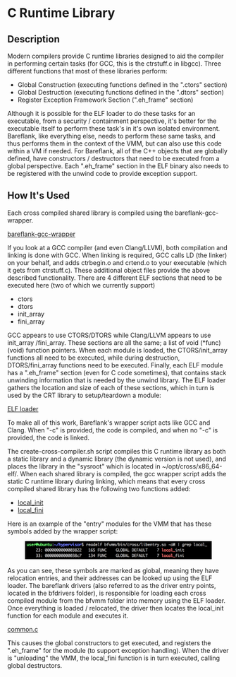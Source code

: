 # C Runtime Library

## Description

Modern compilers provide C runtime libraries designed to aid the compiler in
performing certain tasks (for GCC, this is the ctrstuff.c in libgcc).
Three different functions that most of these libraries perform:
- Global Construction (executing functions defined in the ".ctors" section)
- Global Destruction (executing functions defined in the ".dtors" section)
- Register Exception Framework Section (".eh_frame" section)

Although it is possible for the ELF loader to do these tasks for an executable,
from a security / containment perspective, it's better for the executable
itself to perform these task's in it's own isolated environment. Bareflank,
like everything else, needs to perform these same tasks, and thus performs
them in the context of the VMM, but can also use this code within a VM if
needed. For Bareflank, all of the C++ objects that are globally defined, have
constructors / destructors that need to be executed from a global perspective.
Each ".eh_frame" section in the ELF binary also needs to be registered with
the unwind code to provide exception support.

## How It's Used

Each cross compiled shared library is compiled using the bareflank-gcc-wrapper.

[bareflank-gcc-wrapper](https://raw.githubusercontent.com/Bareflank/hypervisor/master/tools/scripts/bareflank-gcc-wrapper)

If you look at a GCC compiler (and even Clang/LLVM), both compilation
and linking is done with GCC. When linking is required, GCC calls LD (the
linker) on your behalf, and adds ctrbegin.o and crtend.o to your
executable (which it gets from ctrstuff.c). These additional object files
provide the above described functionality. There are 4 different ELF sections
that need to be executed here (two of which we currently support)
- ctors
- dtors
- init_array
- fini_array

GCC appears to use CTORS/DTORS while Clang/LLVM appears to use init_array
/fini_array. These sections are all the same; a list of void (*func)(void)
function pointers. When each module is loaded, the CTORS/init_array functions
all need to be executed, while during destruction, DTORS/fini_array functions
need to be executed. Finally, each ELF module has a ".eh_frame" section (even 
for C code sometimes), that contains stack unwinding information that is 
needed by the unwind library. The ELF loader gathers the location and size 
of each of these sections, which in turn is used by the CRT library to 
setup/teardown a module:

[ELF loader](https://github.com/Bareflank/hypervisor/blob/master/bfelf_loader/src/bfelf_loader.c#L1039)

To make all of this work, Bareflank's wrapper script acts like
GCC and Clang. When "-c" is provided, the code is compiled, and when
no "-c" is provided, the code is linked.

The create-cross-compiler.sh script compiles this C runtime library as both a
static library and a dynamic library (the dynamic version is not used), and
places the library in the "sysroot" which is located in
~/opt/cross/x86_64-elf/. When each shared library is compiled, the
gcc wrapper script adds the static C runtime library during linking, which
means that every cross compiled shared library has the following two functions
added:
- [local_init](https://github.com/Bareflank/hypervisor/blob/master/bfcrt/src/crt.cpp#L26)
- [local_fini](https://github.com/Bareflank/hypervisor/blob/master/bfcrt/src/crt.cpp#L44)

Here is an example of the "entry" modules for the VMM that has these symbols
added by the wrapper script:

<figure><img src="https://raw.githubusercontent.com/Bareflank/hypervisor/master/doc/images/local_symbols.png" width="500"></figure>

As you can see, these symbols are marked as global, meaning they have relocation
entries, and their addresses can be looked up using the ELF loader. The
bareflank drivers (also referred to as the driver entry points, located in
the bfdrivers folder), is responsible for loading each cross compiled module
from the bfvmm folder into memory using the ELF loader. Once everything is
loaded / relocated, the driver then locates the local_init function for each
module and executes it.

[common.c](https://raw.githubusercontent.com/Bareflank/hypervisor/master/bfdrivers/src/common.c)

This causes the global constructors to get executed, and registers the
".eh_frame" for the module (to support exception handling). When the driver
is "unloading" the VMM, the local_fini function is in turn executed, calling
global destructors.
